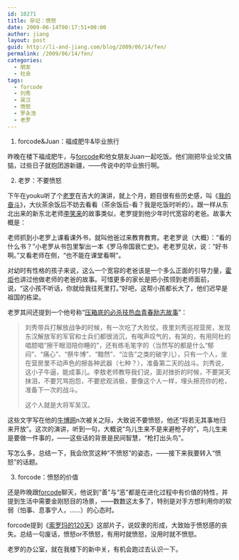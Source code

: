 ```yaml
---
id: 10271
title: 杂记：愤怒
date: 2009-06-14T00:17:51+00:00
author: jiang
layout: post
guid: http://li-and-jiang.com/blog/2009/06/14/fen/
permalink: /2009/06/14/fen/
categories:
  - 朋友
  - 社会
tags:
  - forcode
  - 刘秀
  - 吴汉
  - 愤怒
  - 罗永浩
  - 老罗
---
```

1. forcode&Juan：福成肥牛&毕业旅行

昨晚在楼下福成肥牛，与<a href="http://qixianglu.cn/" target="_blank">forcode</a>和他女朋友Juan一起吃饭。他们刚把毕业论文搞掂，过些日子就抱团游新疆，——传说中的毕业旅行啊。

2. 老罗：不要愤怒

下午在youku听了个<a href="http://www.luoyonghao.net" target="_blank">老罗</a>在吉大的演讲，就上个月，题目很有些历史感，叫《<a href="http://v.youku.com/v_show/id_XOTMzNjAwMTY=.html" target="_blank">我的奋斗</a>》，大伙茶余饭后不妨去看看（茶余饭后-看？我是吃饭时听的）。跟一样从东北出来的新东北老师<a href="http://www.xiaolai.net/" target="_blank">李笑来</a>的故事类似，老罗提到他少年时代宽容的老爸。故事大概是：

老师抓到小老罗上课看课外书，就叫他爸过来教育教育。老老罗说（大概）：“看的什么书？”小老罗从书包里掣出一本《罗马帝国衰亡史》。老老罗见状，说：“好书啊。”又看老师在侧，“也不能在课堂看啊”。

对幼时有性格的孩子来说，这么一个宽容的老爸该是一个多么正面的引导力量，<a href="blog.devep.net/virushuo" target="_blank">霍炬</a>也讲过他做老师的老爸的故事。可惜更多的家长是把小孩领到老师面前，说，“这小孩不听话，你就给我往死里打。”好吧，这帮小孩都长大了，他们迟早是祖国的栋梁。

老罗其间还提到一个他号称“<a href="http://luoyonghao.blog.sohu.com/108331861.html" target="_blank">压箱底的必杀技热血青春励志故事</a>”：

> 刘秀带兵打解放战争的时候，有一次吃了大败仗。夜里刘秀巡视营房，发现东汉解放军的军官和士兵们都很消沉，有唉声叹气的，有哭的，有用阿杜的唱腔唱“擦干眼泪陪你睡的”，还有练毛笔字的（当然写的都是什么“郁闷”、“痛心”、“祭牛博”、“黯然”、“泣告”之类的破字儿），只有一个人，坐在营房里不动声色的擦各种武器（七种？），准备第二天的战斗。刘秀说，这小子牛逼，能成事儿。李敖老师教导我们说，面对挫折的时候，不要哭天抹泪，不要咒骂抱怨，不要悲观消极，要像这个人一样，埋头擦亮你的枪，准备下一次的战斗。
> 
> 这个人就是大将军吴汉。

这些文字写在他的<a href="www.bullogger.com" target="_blank">牛博网</a>n次被关之际，大致说不要愤怒，他还“将若无其事地归来开放”。这次的演讲，听到一句，大概说“鸟儿生来不是来避枪子的”，鸟儿生来是要做一件事的，——这些话的背景是民间智慧，“枪打出头鸟”。

写怎么多，总结一下，我会欣赏这种“不愤怒”的姿态，——接下来我要转入“愤怒”的话题。

3. forcode：愤怒的价值

还是昨晚跟<a href="qixianglu.cn/" target="_blank">forcode</a>聊天，他说到“善”与“恶”都是在进化过程中有价值的特性，并提到生活中需要金刚怒目的场景，——数数这太多了，特别是对手方想利用你的软弱（怕事、息事宁人，……）的心态时。

forcode提到《<a href="http://www.douban.com/subject/1293691/" target="_blank">索罗玛的120天</a>》这部片子，说奴隶的形成，大致始于愤怒感的丧失。总结一句废话，愤怒or不愤怒，有用时就愤怒，没用时就不愤怒。

老罗的办公室，就在我楼下的新中关，有机会跑过去认识一下。